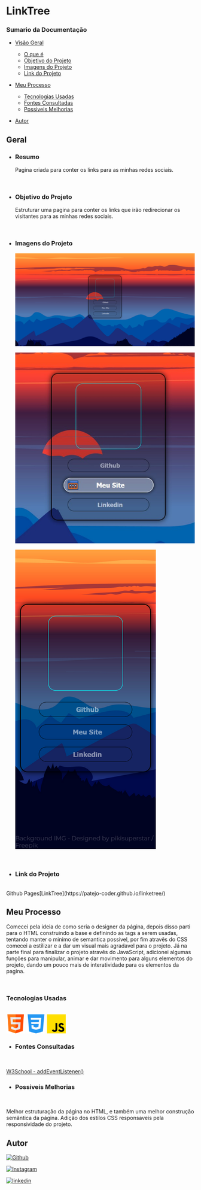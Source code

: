 # LinkTree

### Sumario da Documentação

-  [Visão Geral](#geral)
    -  [O que é](#resumo)
    -  [Objetivo do Projeto](#objetivo-do-projeto)
    -  [Imagens do Projeto](#imagens-do-projeto)
    -  [Link do Projeto](#link-do-projeto)

-  [Meu Processo](#meu-processo)
    -  [Tecnologias Usadas](#tecnologias-usadas)
    -  [Fontes Consultadas](#fontes-consultadas)
    -  [Possiveis Melhorias](#possiveis-melhorias)

-  [Autor](#autor)

## Geral

* ### Resumo

  Pagina criada para conter os links para as minhas redes sociais.

<br>

* ### Objetivo do Projeto

  Estruturar uma pagina para conter os links que irão redirecionar os visitantes para as minhas redes sociais.

<br>

* ### Imagens do Projeto

    ![Imagem 1](./image/img-1.png)

    ![Imagem 2](./image/img-2.jpg)

    ![Imagem 3](./image/img-3.png)

<br>

* ### Link do Projeto
 
<br>
    Github Pages[LinkTree](https://patejo-coder.github.io/linketree/)

## Meu Processo 

  Comecei pela ideia de como seria o designer da página, depois disso parti para o HTML construindo a base e definindo as tags a serem usadas, tentando manter o minimo de semantica possivel, por fim atravês do CSS comecei a estilizar e a dar um visual mais agradavel para o projeto. Já na parte final para finalizar o projeto atravês do JavaScript, adicionei algumas funções para manipular, animar e dar movimento para alguns elementos do projeto, dando um pouco mais de interatividade para os elementos da pagina. 

<br>

### Tecnologias Usadas

<br>

<div>
<img src="./icons/html.png" width="10%" heigth="10%" alt="Icone HTML 5" />

<img src="./icons/css-3.png" width="10%" heigth="10%" alt="Icone CSS 3" />

<img src="./icons/js.png" width="10%" heigth="10%" alt="Icone JavaScipt" />
</div>

* ### Fontes Consultadas 

<br>

  [W3School - addEventListener()](https://www.w3schools.com/jsref/met_element_addeventlistener.asp)

* ### Possiveis Melhorias

<br>

Melhor estruturação da página no HTML, e também uma melhor construção semântica da página.
Adição dos estilos CSS responsaveis pela responsividade do projeto.

## Autor

[![Github](https://img.shields.io/badge/GitHub-100000?style=for-the-badge&logo=github&logoColor=white)](https://github.com/patejo-coder)

[![Instagram](https://img.shields.io/badge/Instagram-E4405F?style=for-the-badge&logo=instagram&logoColor=white)](https://www.instagram.com/patejo_dono/)

[![linkedin](https://img.shields.io/badge/LinkedIn-0077B5?style=for-the-badge&logo=linkedin&logoColor=white)](https://www.linkedin.com/in/matheus-oliveira501/)

